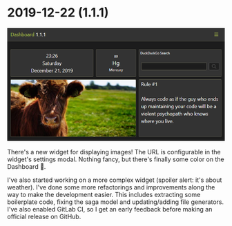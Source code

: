 # 2019-12-22 (1.1.1)

![](../assets/img/1.1.1.png)

There's a new widget for displaying images! The URL is configurable in the widget's settings modal. Nothing fancy, but there's finally some color on the Dashboard 🎨.

I've also started working on a more complex widget (spoiler alert: it's about weather). I've done some more refactorings and improvements along the way to make the development easier. This includes extracting some boilerplate code, fixing the saga model and updating/adding file generators. I've also enabled GitLab CI, so I get an early feedback before making an official release on GitHub.
